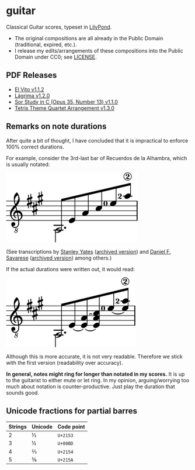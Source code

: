 # guitar

Classical Guitar scores, typeset in [LilyPond].

* The original compositions are all already in the Public Domain
  (traditional, expired, etc.).
* I release my edits/arrangements of these compositions
  into the Public Domain under CC0; see [LICENSE].


## PDF Releases

* [El Vito v1.1.2][el-vito]
* [Lágrima v1.2.0][lagrima]
* [Sor Study in C (Opus 35, Number 13) v1.1.0][sor-c-major-35-13]
* [Tetris Theme Quartet Arrangement v1.3.0][tetris-quartet]


## Remarks on note durations

After quite a bit of thought, I have concluded that it is impractical
to enforce 100% correct durations.

For example, consider the 3rd-last bar of Recuerdos de la Alhambra,
which is usually notated:

![Clear quaver arpeggio where the bottom note is a dotted minim in the low voice.](.durations/recuerdos-readable.preview.svg)

(See transcriptions
by [Stanley Yates][yates-recuerdos]
  ([archived version][yates-recuerdos-archived])
and [Daniel F. Savarese][savarese-recuerdos]
  ([archived version][savarese-recuerdos-archived])
among others.)

If the actual durations were written out, it would read:

![Confusing quaver arpeggio with ties in various places.](.durations/recuerdos-accurate.preview.svg)

Although this is more accurate, it is not very readable.
Therefore we stick with the first version (readability over accuracy).

**In general, notes might ring for longer than notated in my scores.**
It is up to the guitarist to either mute or let ring.
In my opinion, arguing/worrying too much about notation is counter-productive.
Just play the duration that sounds good.


## Unicode fractions for partial barres

| Strings | Unicode | Code point |
| - | - | - |
| 2 | ⅓ | `U+2153` |
| 3 | ½ | `U+00BD` |
| 4 | ⅔ | `U+2154` |
| 5 | ⅚ | `U+215A` |


[license]: LICENSE
[lilypond]: https://lilypond.org/

[el-vito]:
  https://github.com/yawnoc/guitar/releases/tag/el-vito-v1.1.2
[lagrima]:
  https://github.com/yawnoc/guitar/releases/tag/lagrima-v1.2.0
[sor-c-major-35-13]:
  https://github.com/yawnoc/guitar/releases/tag/sor-c-major-35-13-v1.1.0
[tetris-quartet]:
  https://github.com/yawnoc/guitar/releases/tag/tetris-quartet-v1.3.0

[yates-recuerdos]: https://stanleyyates.com/scores/rdla.pdf
[yates-recuerdos-archived]:
  https://web.archive.org/web/20210427195742/https://stanleyyates.com/scores/rdla.pdf
[savarese-recuerdos]:
  https://www.savarese.org/downloads/sheetmusic/RecuerdosDeLaAlhambra.pdf
[savarese-recuerdos-archived]:
  https://web.archive.org/web/20210226015018/https://www.savarese.org/downloads/sheetmusic/RecuerdosDeLaAlhambra.pdf
